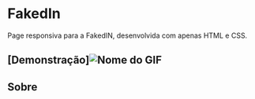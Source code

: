 # FakedIn
Page responsiva para a FakedIN, desenvolvida com apenas HTML e CSS.

[Demonstração]![Nome do GIF](github-gif/FakedIn-rapido.gif)
---
## Sobre
